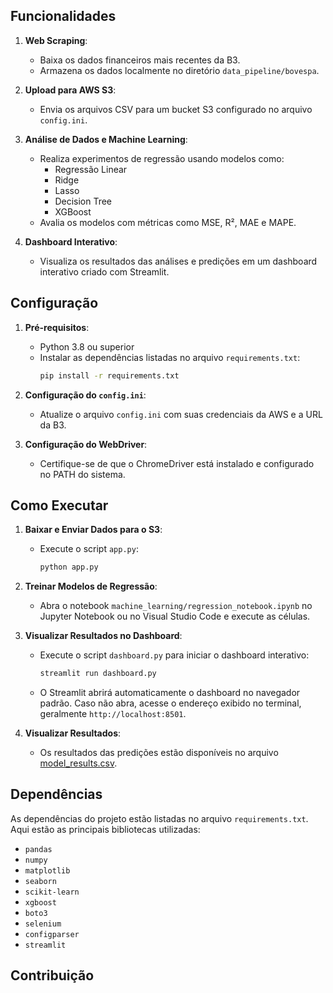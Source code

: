 
## Funcionalidades
1. **Web Scraping**:
   - Baixa os dados financeiros mais recentes da B3.
   - Armazena os dados localmente no diretório `data_pipeline/bovespa`.

2. **Upload para AWS S3**:
   - Envia os arquivos CSV para um bucket S3 configurado no arquivo `config.ini`.

3. **Análise de Dados e Machine Learning**:
   - Realiza experimentos de regressão usando modelos como:
     - Regressão Linear
     - Ridge
     - Lasso
     - Decision Tree
     - XGBoost
   - Avalia os modelos com métricas como MSE, R², MAE e MAPE.

4. **Dashboard Interativo**:
   - Visualiza os resultados das análises e predições em um dashboard interativo criado com Streamlit.

## Configuração
1. **Pré-requisitos**:
   - Python 3.8 ou superior
   - Instalar as dependências listadas no arquivo `requirements.txt`:
     ```bash
     pip install -r requirements.txt
     ```

2. **Configuração do `config.ini`**:
   - Atualize o arquivo `config.ini` com suas credenciais da AWS e a URL da B3.

3. **Configuração do WebDriver**:
   - Certifique-se de que o ChromeDriver está instalado e configurado no PATH do sistema.

## Como Executar
1. **Baixar e Enviar Dados para o S3**:
   - Execute o script `app.py`:
     ```bash
     python app.py
     ```

2. **Treinar Modelos de Regressão**:
   - Abra o notebook `machine_learning/regression_notebook.ipynb` no Jupyter Notebook ou no Visual Studio Code e execute as células.

3. **Visualizar Resultados no Dashboard**:
   - Execute o script `dashboard.py` para iniciar o dashboard interativo:
     ```bash
     streamlit run dashboard.py
     ```
   - O Streamlit abrirá automaticamente o dashboard no navegador padrão. Caso não abra, acesse o endereço exibido no terminal, geralmente `http://localhost:8501`.

4. **Visualizar Resultados**:
   - Os resultados das predições estão disponíveis no arquivo [model_results.csv](http://_vscodecontentref_/4).

## Dependências
As dependências do projeto estão listadas no arquivo `requirements.txt`. Aqui estão as principais bibliotecas utilizadas:
- `pandas`
- `numpy`
- `matplotlib`
- `seaborn`
- `scikit-learn`
- `xgboost`
- `boto3`
- `selenium`
- `configparser`
- `streamlit`

## Contribuição
